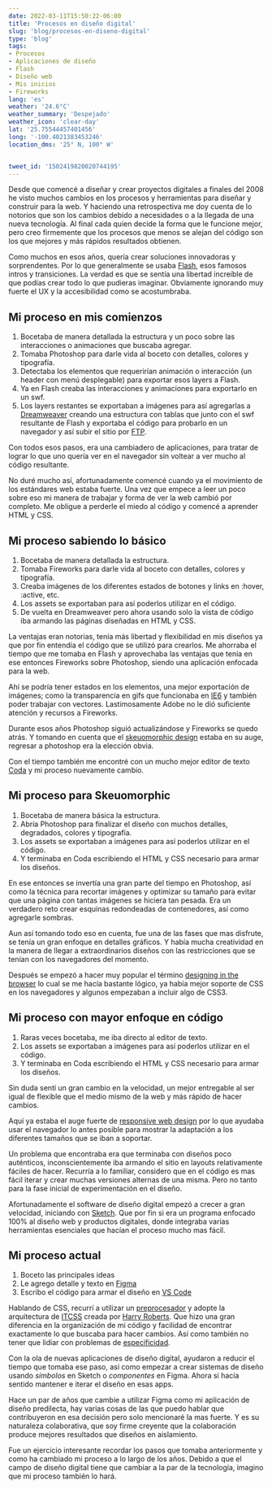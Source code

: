 ```yaml
---
date: 2022-03-11T15:50:22-06:00
title: 'Procesos en diseño digital'
slug: 'blog/procesos-en-diseno-digital'
type: 'blog'
tags:
- Procesos
- Aplicaciones de diseño
- Flash
- Diseño web
- Mis inicios
- Fireworks
lang: 'es'
weather: '24.6°C'
weather_summary: 'Despejado'
weather_icon: 'clear-day'
lat: '25.75544457401456'
long: '-100.4021383453246'
location_dms: '25° N, 100° W'


tweet_id: '1502419820020744195'
---
```

Desde que comencé a diseñar y crear proyectos digitales a finales del 2008 he visto muchos cambios en los procesos y herramientas para diseñar y construir para la web.  Y haciendo una retrospectiva me doy cuenta de lo notorios que son los cambios debido a  necesidades o a la llegada de una nueva tecnología. Al final cada quien decide la forma que le funcione mejor, pero creo firmemente que los procesos que menos se alejan del código son los que mejores y más rápidos resultados obtienen.

Como muchos en esos años, quería crear soluciones innovadoras y sorprendentes. Por lo que generalmente se usaba [Flash](https://web.archive.org/web/20081216065809/http://www.adobe.com/products/flash/?promoid=BPDEE), esos famosos intros y transiciones. La verdad es que se sentía una libertad increíble de que podías crear todo lo que pudieras imaginar. Obviamente ignorando muy fuerte el UX y la accesibilidad como se acostumbraba.

## Mi proceso en mis comienzos
1. Bocetaba de manera detallada la estructura y un poco sobre las interacciones o animaciones que buscaba agregar.
2. Tomaba Photoshop para darle vida al boceto con detalles, colores y tipografía.
3. Detectaba los elementos que requerirían animación o interacción (un header con menú desplegable) para exportar esos layers a Flash.
4. Ya en Flash creaba las interacciones y animaciones para exportarlo en un swf.
5. Los layers restantes se exportaban a imágenes para así agregarlas a [Dreamweaver](https://www.adobe.com/mx/products/dreamweaver.html?sdid=KQPSG&mv=search&ef_id=15d129eefa9f1a2a8cae4bc57d778a54:G:s&s_kwcid=AL!3085!10!79164972611964!79164849730820) creando una estructura con tablas que junto con el swf resultante de Flash y exportaba el código para probarlo en un navegador y así subir el sitio por [FTP](https://es.wikipedia.org/wiki/File_Transfer_Protocol).

Con todos esos pasos, era una cambiadero de aplicaciones, para tratar de lograr lo que uno quería ver en el navegador sin voltear a ver mucho al código resultante.

No duré mucho así, afortunadamente comencé cuando ya el movimiento de los estándares web estaba fuerte. Una vez que empece a leer un poco sobre eso mi manera de trabajar y forma de ver la web cambió por completo. Me obligue a perderle el miedo al código y comencé a aprender HTML y CSS.

## Mi proceso sabiendo lo básico
1. Bocetaba de manera detallada la estructura.
2. Tomaba Fireworks para darle vida al boceto con detalles, colores y tipografía.
3. Creaba imágenes de los diferentes estados de botones y links en :hover, :active, etc.
4. Los assets se exportaban para así poderlos utilizar en el código.
5. De vuelta en Dreamweaver pero ahora usando solo la vista de código iba armando las páginas diseñadas en HTML y CSS.

La ventajas eran notorias, tenía más libertad y flexibilidad en mis diseños ya que por fin entendía el código que se utilizó para crearlos. Me ahorraba el tiempo que me tomaba en Flash y aprovechaba las ventajas que tenía en ese entonces Fireworks sobre Photoshop, siendo una aplicación enfocada para la web. 

Ahí se podría tener estados en los elementos, una mejor exportación de imágenes; como la transparencia en gifs que funcionaba en [IE6](https://en.wikipedia.org/wiki/Internet_Explorer_6) y también poder trabajar con vectores. Lastimosamente Adobe no le dió suficiente atención y recursos a Fireworks.

Durante esos años Photoshop siguió actualizándose y Fireworks se quedo atrás. Y tomando en cuenta que el [skeuomorphic design](https://en.wikipedia.org/wiki/Skeuomorph#Virtual_examples) estaba en su auge, regresar a photoshop era la elección obvia. 

Con el tiempo también me encontré con un mucho mejor editor de texto [Coda](https://panic.com/coda/) y mi proceso nuevamente cambio.

## Mi proceso para Skeuomorphic 
1. Bocetaba de manera básica la estructura.
2. Abría Photoshop para finalizar el diseño con muchos detalles, degradados, colores y tipografía.
3. Los assets se exportaban a imágenes para así poderlos utilizar en el código.
4. Y terminaba en Coda escribiendo el HTML y CSS necesario para armar los diseños.

En ese entonces se invertía una gran parte del tiempo en Photoshop, así como la técnica para recortar imágenes y optimizar su tamaño para evitar que una página con tantas imágenes se hiciera tan pesada. Era un verdadero reto crear esquinas redondeadas de contenedores, así como agregarle sombras.

Aun así tomando todo eso en cuenta, fue una de las fases que mas disfrute, se tenía un gran enfoque en detalles gráficos. Y había mucha creatividad en la manera de llegar a extraordinarios diseños con las restricciones que se tenían con los navegadores del momento.

Después se empezó a hacer muy popular el término [designing in the browser](https://duckduckgo.com/?q=designing+in+your+browser&t=ipad&ia=web) lo cual se me hacía bastante lógico, ya había mejor soporte de CSS en los navegadores y algunos empezaban a incluir algo de CSS3.

## Mi proceso con mayor enfoque en código
1. Raras veces bocetaba, me iba directo al editor de texto.
2. Los assets se exportaban a imágenes para así poderlos utilizar en el código.
3. Y terminaba en Coda escribiendo el HTML y CSS necesario para armar los diseños.

Sin duda sentí un gran cambio en la velocidad, un mejor entregable al ser igual de flexible que el medio mismo de la web y más rápido de hacer cambios.

Aquí ya estaba el auge fuerte de [responsive web design](https://en.wikipedia.org/wiki/Responsive_web_design) por lo que ayudaba usar el navegador lo antes posible para mostrar la adaptación a los diferentes tamaños que se iban a soportar.

Un problema que encontraba era que terminaba con diseños poco auténticos, inconscientemente iba armando el sitio en layouts relativamente fáciles de hacer. Recurría a lo familiar, considero que en el código es mas fácil iterar y crear muchas versiones alternas de una misma. Pero no tanto para la fase inicial de experimentación en el diseño.

Afortunadamente el software de diseño digital empezó a crecer a gran velocidad, iniciando con [Sketch](https://www.sketch.com/). Que por fin si era un programa enfocado 100% al diseño web y productos digitales, donde integraba varias herramientas esenciales que hacían el proceso mucho mas fácil.

## Mi proceso actual
1. Boceto las principales ideas
2. Le agrego detalle y texto en [Figma](https://www.figma.com)
3. Escribo el código para armar el diseño en [VS Code](https://code.visualstudio.com)

Hablando de CSS, recurrí a utilizar un [preprocesador](https://es.wikipedia.org/wiki/Sass) y adopte la arquitectura de [ITCSS](https://www.xfive.co/blog/itcss-scalable-maintainable-css-architecture/) creada por [Harry Roberts](https://twitter.com/csswizardry). Que hizo una gran diferencia en la organización de mi código y facilidad de encontrar exactamente lo que buscaba para hacer cambios. Así como también no tener que lidiar con problemas de [especificidad](https://developer.mozilla.org/es/docs/Web/CSS/Specificity).

Con la ola de nuevas aplicaciones de diseño digital, ayudaron a reducir el tiempo que tomaba ese paso, así como empezar a crear sistemas de diseño usando *símbolos* en Sketch o *componentes* en Figma. Ahora si hacía sentido mantener e iterar el diseño en esas apps.

Hace un par de años que cambie a utilizar Figma como mi aplicación de diseño predilecta, hay varias cosas de las que puedo hablar que contribuyeron en esa decisión pero solo mencionaré la mas fuerte. Y es su naturaleza colaborativa, que soy firme creyente que la colaboración produce mejores resultados que diseños en aislamiento.

Fue un ejercicio interesante recordar los pasos que tomaba anteriormente y como ha cambiado mi proceso a lo largo de los años. Debido a que el campo de diseño digital tiene que cambiar a la par de la tecnología, imagino que mi proceso también lo hará. 